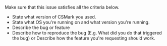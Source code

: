 Make sure that this issue satisfies all the criteria below.

* State what version of CSMark you used.
* State what OS you're running on and what version you're running.
* Describe the bug or feature
* Describe how to reproduce the bug (E.g. What did you do that triggered the bug) or Describe how the feature you're requesting should work.